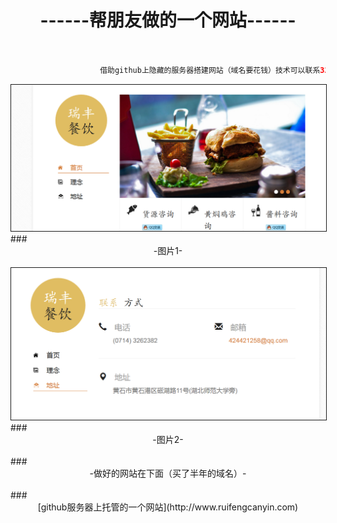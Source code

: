 <!--
# <div class="text" align=center background=#005430>------新闻项目------</div><br>
```java
                    这个项目来源于XXX，现在分享出来，有些bug，技术可以联系320175912@qq.com
```

<div align=center>
<image border=0 alt="图一" src="https://github.com/jsonhui/images/blob/master/n1.png"></image>
<image border=0 alt="图一" src="https://github.com/jsonhui/images/blob/master/n1.png"></image>
<image border=0 alt="图一" src="https://github.com/jsonhui/images/blob/master/n1.png"></image>
<image border=0 alt="图一" src="https://github.com/jsonhui/images/blob/master/n1.png"></image>
<image border=0 alt="图一" src="https://github.com/jsonhui/images/blob/master/n1.png"></image>
</div>
<div align=center>
<image border-style:solid; border-width:1px; border-color:#000 alt="图1" src="https://github.com/jsonhui/images/blob/master/n1.png"/>
</div>
###<div class="text" align=center>-图片1-</div><br>
-->
# <div class="text" align=center background=#005430>------帮朋友做的一个网站------</div><br>
```java
                    借助github上隐藏的服务器搭建网站（域名要花钱）技术可以联系320175912@qq.com
```
<div align=center>
<img border="1" bordercolor="#345678" alt="图1" src="https://github.com/jsonhui/images/blob/master/r1.png"/>
</div>
###<div class="text" align=center>-图片1-</div><br>
<div align=center>
<img border=1 alt="图2" src="https://github.com/jsonhui/images/blob/master/r2.png"/>
</div>
###<div class="text" align=center>-图片2-</div><br>
###<div class="text" align=center>-做好的网站在下面（买了半年的域名）-</div><br>
###<div align=center>
                           [github服务器上托管的一个网站](http://www.ruifengcanyin.com)
</div><br>
